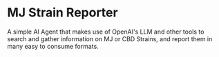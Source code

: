 # MJ Strain Reporter

A simple AI Agent that makes use of OpenAI's LLM and other tools to search and gather information on MJ or CBD Strains, and report them in many easy to consume formats.



